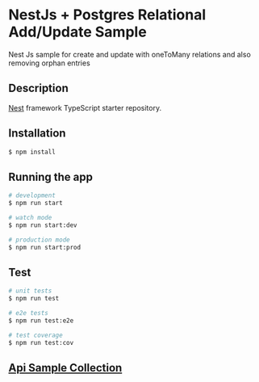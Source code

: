 # NestJs + Postgres Relational Add/Update Sample

Nest Js sample for create and update
with oneToMany relations and also removing orphan entries

## Description
 
[Nest](https://github.com/nestjs/nest) framework TypeScript starter repository.

## Installation

```bash
$ npm install
```

## Running the app

```bash
# development
$ npm run start

# watch mode
$ npm run start:dev

# production mode
$ npm run start:prod
```

## Test

```bash
# unit tests
$ npm run test

# e2e tests
$ npm run test:e2e

# test coverage
$ npm run test:cov
```


## [Api Sample Collection](https://api.postman.com/collections/18262875-10c3ca63-7f7e-4158-8ef2-2831e4125a25?access_key=PMAT-01GVMTJHATCPE32SV7HHWS1QFH)